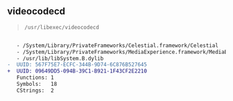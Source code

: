 ## videocodecd

> `/usr/libexec/videocodecd`

```diff

   - /System/Library/PrivateFrameworks/Celestial.framework/Celestial
   - /System/Library/PrivateFrameworks/MediaExperience.framework/MediaExperience
   - /usr/lib/libSystem.B.dylib
-  UUID: 567F75E7-ECFC-344B-9D74-6C876B527645
+  UUID: 09649DD5-094B-39C1-B921-1F43CF2E2210
   Functions: 1
   Symbols:   18
   CStrings:  2

```
